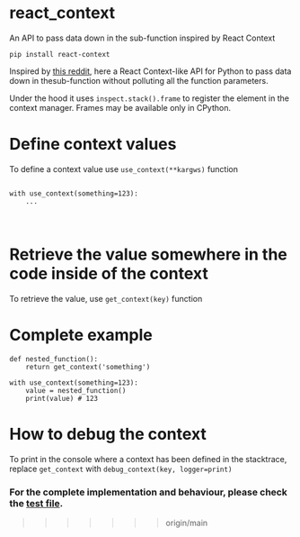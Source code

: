 
# react_context

An API to pass data down in the sub-function inspired by React Context

```
pip install react-context
```

Inspired by [this reddit](https://discuss.python.org/t/react-context-api-in-python/5684), here a React Context-like API for Python to pass data down in thesub-function without polluting all the function parameters.

Under the hood it uses `inspect.stack().frame` to register the element in the context manager. Frames may be available only in CPython. 

# Define context values

To define a context value use `use_context(**kargws)` function

```

with use_context(something=123):
    ...

```
​
# Retrieve the value somewhere in the code inside of the context

To retrieve the value, use `get_context(key)` function

# Complete example

```
def nested_function():
    return get_context('something')

with use_context(something=123):
    value = nested_function()
    print(value) # 123
```

# How to debug the context 

To print in the console where a context has been defined in the stacktrace, replace `get_context` with `debug_context(key, logger=print)`

### For the complete implementation and behaviour, please check the [test file](https://github.com/alessandro308/react_context/blob/main/tests/test_react_context.py).
>>>>>>> origin/main
